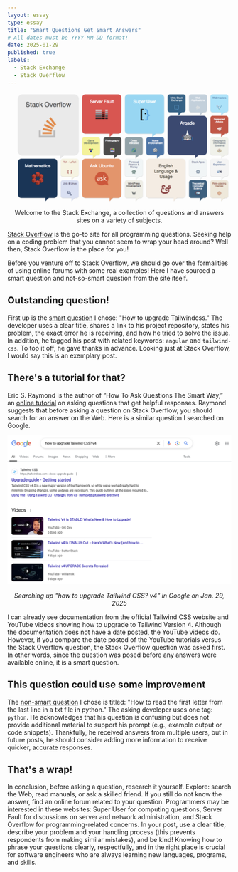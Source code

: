 ```yaml
---
layout: essay
type: essay
title: "Smart Questions Get Smart Answers"
# All dates must be YYYY-MM-DD format!
date: 2025-01-29
published: true
labels:
  - Stack Exchange
  - Stack Overflow
---
```


<div style="text-align: center;">
    <img width="600px" src="../img/stack_exchange.png" class="img-thumbnail" alt="Logos of some of the Stack Exchange sites" >
    <p>Welcome to the Stack Exchange, a collection of questions and answers sites on a variety of subjects.</p>
</div>

[Stack Overflow](https://stackoverflow.com/) is the go-to site for all programming questions. Seeking help on a coding problem that you cannot seem to wrap your head around? Well then, Stack Overflow is the place for you!

Before you venture off to Stack Overflow, we should go over the formalities of using online forums with some real examples! Here I have sourced a smart question and not-so-smart question from the site itself. 

## Outstanding question!

First up is the [smart question](https://stackoverflow.com/questions/79380519/how-to-upgrade-tailwindcss) I chose: "How to upgrade Tailwindcss." The developer uses a clear title, shares a link to his project repository, states his problem, the exact error he is receiving, and how he tried to solve the issue. In addition, he tagged his post with related keywords: ```angular``` and ```tailwind-css```. To top it off, he gave thanks in advance. Looking just at Stack Overflow, I would say this is an exemplary post. 

## There's a tutorial for that? 

Eric S. Raymond is the author of “How To Ask Questions The Smart Way,” an [online tutorial](http://www.catb.org/esr/faqs/smart-questions.html) on asking questions that get helpful responses. Raymond suggests that before asking a question on Stack Overflow, you should search for an answer on the Web. Here is a similar question I searched on Google. 

<div class="text-center p-4">
  <img width="700px" src="../img/googlesearch.png" class="img-thumbnail" alt='Searching up "how to upgrade Tailwind CSS? v4" in Google'>
</div>
<p style="text-align:center; font-style:italic;">
  Searching up "how to upgrade Tailwind CSS? v4" in Google on Jan. 29, 2025
</p>

I can already see documentation from the official Tailwind CSS website and YouTube videos showing how to upgrade to Tailwind Version 4. Although the documentation does not have a date posted, the YouTube videos do. However, if you compare the date posted of the YouTube tutorials versus the Stack Overflow question, the Stack Overflow question was asked first. In other words, since the question was posed before any answers were available online, it is a smart question. 

## This question could use some improvement

The [non-smart question](https://stackoverflow.com/questions/68627208/how-to-read-the-first-letter-from-the-last-line-in-a-txt-file-in-python) I chose is titled: "How to read the first letter from the last line in a txt file in python." The asking developer uses one tag: ```python```. He acknowledges that his question is confusing but does not provide additional material to support his prompt (e.g., example output or code snippets). Thankfully, he received answers from multiple users, but in future posts, he should consider adding more information to receive quicker, accurate responses. 

## That's a wrap!
In conclusion, before asking a question, research it yourself. Explore: search the Web, read manuals, or ask a skilled friend. If you still do not know the answer, find an online forum related to your question. Programmers may be interested in these websites: Super User for computing questions, Server Fault for discussions on server and network administration, and Stack Overflow for programming-related concerns. In your post, use a clear title, describe your problem and your handling process (this prevents respondents from making similar mistakes), and be kind! Knowing how to phrase your questions clearly, respectfully, and in the right place is crucial for software engineers who are always learning new languages, programs, and skills.
